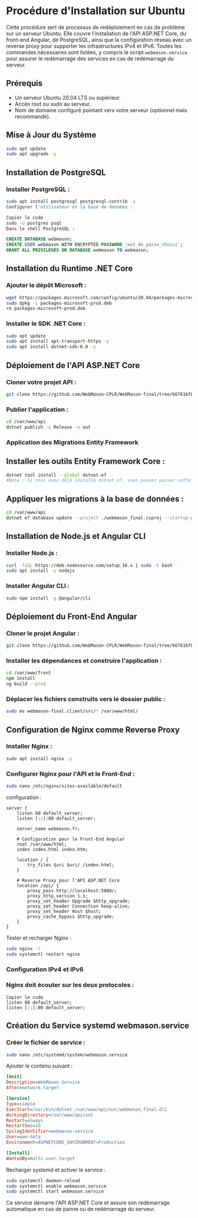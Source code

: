 # Procédure d'Installation sur Ubuntu

Cette procédure sert de processus de redéploiement en cas de problème sur un serveur Ubuntu. Elle couvre l'installation de l'API ASP.NET Core, du front-end Angular, de PostgreSQL, ainsi que la configuration réseau avec un reverse proxy pour supporter les infrastructures IPv4 et IPv6. Toutes les commandes nécessaires sont listées, y compris le script `webmason.service` pour assurer le redémarrage des services en cas de redémarrage du serveur.

## Prérequis

- Un serveur Ubuntu 20.04 LTS ou supérieur.
- Accès root ou sudo au serveur.
- Nom de domaine configuré pointant vers votre serveur (optionnel mais recommandé).

## Mise à Jour du Système

```bash
sudo apt update
sudo apt upgrade -y
```
## Installation de PostgreSQL
### Installer PostgreSQL :

```bash
sudo apt install postgresql postgresql-contrib -y
Configurer l'utilisateur et la base de données :
```
```bash
Copier le code
sudo -u postgres psql
Dans le shell PostgreSQL :
```
```sql
CREATE DATABASE webmason;
CREATE USER webmason WITH ENCRYPTED PASSWORD 'mot_de_passe_choisi';
GRANT ALL PRIVILEGES ON DATABASE webmason TO webmason;
```
## Installation du Runtime .NET Core
### Ajouter le dépôt Microsoft :

```bash
wget https://packages.microsoft.com/config/ubuntu/20.04/packages-microsoft-prod.deb -O packages-microsoft-prod.deb
sudo dpkg -i packages-microsoft-prod.deb
rm packages-microsoft-prod.deb
```
### Installer le SDK .NET Core :

```bash
sudo apt update
sudo apt install apt-transport-https -y
sudo apt install dotnet-sdk-6.0 -y
```
## Déploiement de l'API ASP.NET Core
### Cloner votre projet API :

```bash
git clone https://github.com/WebMason-CPLR/WebMason-final/tree/667616f81b5c3ee0134fef65ac3ee848c5367a45/WebMason-final.Server /var/www/api
```
### Publier l'application :

```bash
cd /var/www/api
dotnet publish -c Release -o out
```

### Application des Migrations Entity Framework
## Installer les outils Entity Framework Core :

```bash
dotnet tool install --global dotnet-ef
#Note : Si vous avez déjà installé dotnet-ef, vous pouvez passer cette étape.
```

## Appliquer les migrations à la base de données :

```bash
cd /var/www/api
dotnet ef database update --project ./webmason_final.csproj --startup-project ./webmason_final.csproj
```

## Installation de Node.js et Angular CLI
### Installer Node.js :

```bash
curl -fsSL https://deb.nodesource.com/setup_16.x | sudo -E bash -
sudo apt install -y nodejs
```
### Installer Angular CLI :

```bash
sudo npm install -g @angular/cli
```
## Déploiement du Front-End Angular
### Cloner le projet Angular :

```bash
git clone https://github.com/WebMason-CPLR/WebMason-final/tree/667616f81b5c3ee0134fef65ac3ee848c5367a45/webmason-final.client /var/www/front
```
### Installer les dépendances et construire l'application :

```bash
cd /var/www/front
npm install
ng build --prod
```
### Déplacer les fichiers construits vers le dossier public :

```bash
sudo mv webmason-final.client/src/* /var/www/html/
```

## Configuration de Nginx comme Reverse Proxy
### Installer Nginx :

```bash
sudo apt install nginx -y
```

### Configurer Nginx pour l'API et le Front-End :

```bash
sudo nano /etc/nginx/sites-available/default
```
configuration :

```nginx
server {
    listen 80 default_server;
    listen [::]:80 default_server;

    server_name webmason.fr;

    # Configuration pour le Front-End Angular
    root /var/www/html;
    index index.html index.htm;

    location / {
        try_files $uri $uri/ /index.html;
    }

    # Reverse Proxy pour l'API ASP.NET Core
    location /api/ {
        proxy_pass http://localhost:5000/;
        proxy_http_version 1.1;
        proxy_set_header Upgrade $http_upgrade;
        proxy_set_header Connection keep-alive;
        proxy_set_header Host $host;
        proxy_cache_bypass $http_upgrade;
    }
}
```
Tester et recharger Nginx :

```bash
sudo nginx -t
sudo systemctl restart nginx
```
### Configuration IPv4 et IPv6
### Nginx doit écouter sur les deux protocoles :

```nginx
Copier le code
listen 80 default_server;
listen [::]:80 default_server;
```
## Création du Service systemd webmason.service
### Créer le fichier de service :

```bash
sudo nano /etc/systemd/system/webmason.service
```
Ajouter le contenu suivant :

```ini
[Unit]
Description=WebMason Service
After=network.target

[Service]
Type=simple
ExecStart=/usr/bin/dotnet /var/www/api/out/webmason_final.dll
WorkingDirectory=/var/www/api/out
Restart=always
RestartSec=10
SyslogIdentifier=webmason-service
User=www-data
Environment=ASPNETCORE_ENVIRONMENT=Production

[Install]
WantedBy=multi-user.target
```
Recharger systemd et activer le service :

```bash
sudo systemctl daemon-reload
sudo systemctl enable webmason.service
sudo systemctl start webmason.service
```
Ce service démarre l'API ASP.NET Core et assure son redémarrage automatique en cas de panne ou de redémarrage du serveur.
